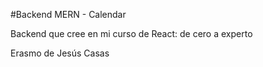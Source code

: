 #Backend MERN - Calendar

Backend que cree en mi curso de React: de cero a experto

Erasmo de Jesús Casas